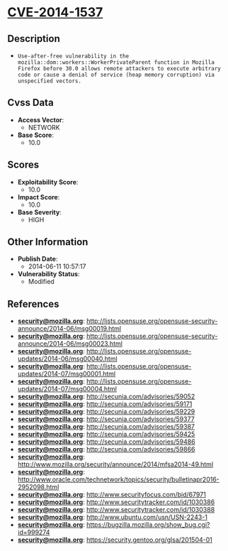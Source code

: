 
# [CVE-2014-1537](http://lists.opensuse.org/opensuse-security-announce/2014-06/msg00019.html)

## Description

- `Use-after-free vulnerability in the mozilla::dom::workers::WorkerPrivateParent function in Mozilla Firefox before 30.0 allows remote attackers to execute arbitrary code or cause a denial of service (heap memory corruption) via unspecified vectors.`

## Cvss Data

- **Access Vector**:
  - NETWORK
- **Base Score**:
  - 10.0

## Scores

- **Exploitability Score**:
  - 10.0
- **Impact Score**:
  - 10.0
- **Base Severity**:
  - HIGH

## Other Information

- **Publish Date**:
  - 2014-06-11 10:57:17
- **Vulnerability Status**:
  - Modified

## References

- **security@mozilla.org**: http://lists.opensuse.org/opensuse-security-announce/2014-06/msg00019.html
- **security@mozilla.org**: http://lists.opensuse.org/opensuse-security-announce/2014-06/msg00023.html
- **security@mozilla.org**: http://lists.opensuse.org/opensuse-updates/2014-06/msg00040.html
- **security@mozilla.org**: http://lists.opensuse.org/opensuse-updates/2014-07/msg00001.html
- **security@mozilla.org**: http://lists.opensuse.org/opensuse-updates/2014-07/msg00004.html
- **security@mozilla.org**: http://secunia.com/advisories/59052
- **security@mozilla.org**: http://secunia.com/advisories/59171
- **security@mozilla.org**: http://secunia.com/advisories/59229
- **security@mozilla.org**: http://secunia.com/advisories/59377
- **security@mozilla.org**: http://secunia.com/advisories/59387
- **security@mozilla.org**: http://secunia.com/advisories/59425
- **security@mozilla.org**: http://secunia.com/advisories/59486
- **security@mozilla.org**: http://secunia.com/advisories/59866
- **security@mozilla.org**: http://www.mozilla.org/security/announce/2014/mfsa2014-49.html
- **security@mozilla.org**: http://www.oracle.com/technetwork/topics/security/bulletinapr2016-2952098.html
- **security@mozilla.org**: http://www.securityfocus.com/bid/67971
- **security@mozilla.org**: http://www.securitytracker.com/id/1030386
- **security@mozilla.org**: http://www.securitytracker.com/id/1030388
- **security@mozilla.org**: http://www.ubuntu.com/usn/USN-2243-1
- **security@mozilla.org**: https://bugzilla.mozilla.org/show_bug.cgi?id=999274
- **security@mozilla.org**: https://security.gentoo.org/glsa/201504-01
